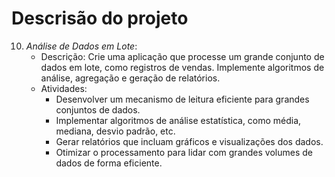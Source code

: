 # Descrisão do projeto

10. *Análise de Dados em Lote*:
    - Descrição: Crie uma aplicação que processe um grande conjunto de dados em lote, como registros de vendas. Implemente algoritmos de análise, agregação e geração de relatórios.
    - Atividades:
        - Desenvolver um mecanismo de leitura eficiente para grandes conjuntos de dados.
        - Implementar algoritmos de análise estatística, como média, mediana, desvio padrão, etc.
        - Gerar relatórios que incluam gráficos e visualizações dos dados.
        - Otimizar o processamento para lidar com grandes volumes de dados de forma eficiente.